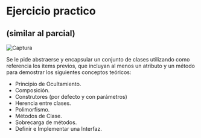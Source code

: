 # Ejercicio practico
## (similar al parcial)

![Captura](https://github.com/louisrubin/UTN2/assets/72027738/3f304a93-4fdf-45db-bd9c-cb52666102c0)

Se le pide abstraerse y encapsular un conjunto de clases utilizando como referencia los items previos, que incluyan al menos un atributo y un método para demostrar los siguientes conceptos teóricos:
 
-	Principio de Ocultamiento.
-	Composición.
-	Construtores (por defecto y con parámetros)
-	Herencia entre clases.
-	Polimorfismo.
-	Métodos de Clase.
-	Sobrecarga de métodos.
-	Definir e Implementar una Interfaz.
